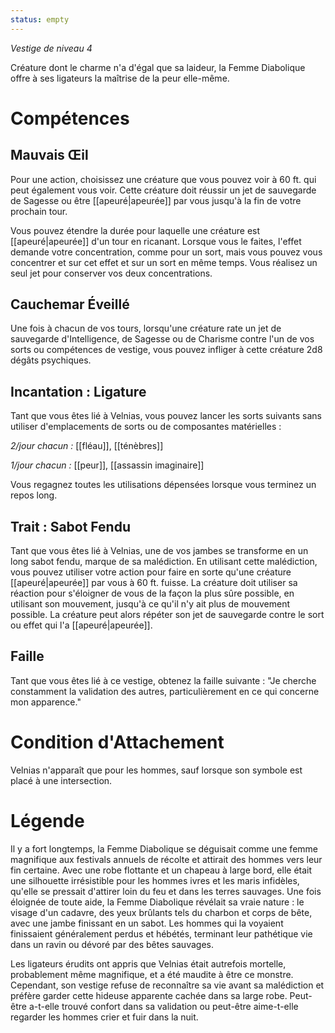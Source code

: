 ```yaml
---
status: empty
---
```


*Vestige de niveau 4*

Créature dont le charme n'a d'égal que sa laideur, la Femme Diabolique offre à ses ligateurs la maîtrise de la peur elle-même.
# Compétences

## Mauvais Œil
Pour une action, choisissez une créature que vous pouvez voir à 60 ft. qui peut également vous voir. Cette créature doit réussir un jet de sauvegarde de Sagesse ou être [[apeuré|apeurée]] par vous jusqu'à la fin de votre prochain tour.

Vous pouvez étendre la durée pour laquelle une créature est [[apeuré|apeurée]] d'un tour en ricanant. Lorsque vous le faites, l'effet demande votre concentration, comme pour un sort, mais vous pouvez vous concentrer et sur cet effet et sur un sort en même temps. Vous réalisez un seul jet pour conserver vos deux concentrations.

## Cauchemar Éveillé
Une fois à chacun de vos tours, lorsqu'une créature rate un jet de sauvegarde d'Intelligence, de Sagesse ou de Charisme contre l'un de vos sorts ou compétences de vestige, vous pouvez infliger à cette créature 2d8 dégâts psychiques.

## Incantation : Ligature
Tant que vous êtes lié à Velnias, vous pouvez lancer les sorts suivants sans utiliser d'emplacements de sorts ou de composantes matérielles :

*2/jour chacun :* [[fléau]], [[ténèbres]]

*1/jour chacun :* [[peur]], [[assassin imaginaire]]

Vous regagnez toutes les utilisations dépensées lorsque vous terminez un repos long.

## Trait : Sabot Fendu
Tant que vous êtes lié à Velnias, une de vos jambes se transforme en un long sabot fendu, marque de sa malédiction. En utilisant cette malédiction, vous pouvez utiliser votre action pour faire en sorte qu'une créature [[apeuré|apeurée]] par vous à 60 ft. fuisse. La créature doit utiliser sa réaction pour s'éloigner de vous de la façon la plus sûre possible, en utilisant son mouvement, jusqu'à ce qu'il n'y ait plus de mouvement possible. La créature peut alors répéter son jet de sauvegarde contre le sort ou effet qui l'a [[apeuré|apeurée]].

## Faille
Tant que vous êtes lié à ce vestige, obtenez la faille suivante : "Je cherche constamment la validation des autres, particulièrement en ce qui concerne mon apparence."

# Condition d'Attachement
Velnias n'apparaît que pour les hommes, sauf lorsque son symbole est placé à une intersection.

# Légende
Il y a fort longtemps, la Femme Diabolique se déguisait comme une femme magnifique aux festivals annuels de récolte et attirait des hommes vers leur fin certaine. Avec une robe flottante et un chapeau à large bord, elle était une silhouette irrésistible pour les hommes ivres et les maris infidèles, qu'elle se pressait d'attirer loin du feu et dans les terres sauvages. Une fois éloignée de toute aide, la Femme Diabolique révélait sa vraie nature : le visage d'un cadavre, des yeux brûlants tels du charbon et corps de bête, avec une jambe finissant en un sabot. Les hommes qui la voyaient finissaient généralement perdus et hébétés, terminant leur pathétique vie dans un ravin ou dévoré par des bêtes sauvages.

Les ligateurs érudits ont appris que Velnias était autrefois mortelle, probablement même magnifique, et a été maudite à être ce monstre. Cependant, son vestige refuse de reconnaître sa vie avant sa malédiction et préfère garder cette hideuse apparente cachée dans sa large robe. Peut-être a-t-elle trouvé confort dans sa validation ou peut-être aime-t-elle regarder les hommes crier et fuir dans la nuit.

